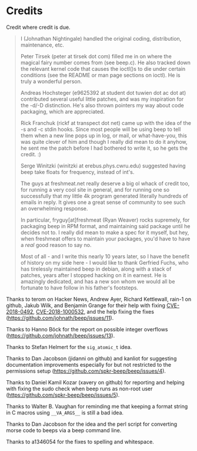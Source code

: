 # Credits

Credit where credit is due.

> I (Johnathan Nightingale) handled the original coding, distribution,
> maintenance, etc.
>
> Peter Tirsek (peter at tirsek dot com) filled me in on where the magical
> fairy number comes from (see beep.c).  He also tracked down the relevant
> kernel code that causes the ioctl()s to die under certain conditions
> (see the README or man page sections on ioctl).  He is truly a wonderful
> person.
>
> Andreas Hochsteger (e9625392 at student dot tuwien dot ac dot at) contributed
> several useful little patches, and was my inspiration for the -d/-D
> distinction.  He's also thrown pointers my way about code packaging, which
> are appreciated.
>
> Rick Franchuk (rickf at transpect dot net) came up with the idea of the -s and
> -c stdin hooks.  Since most people will be using beep to tell them when a new
> line pops up in log, or mail, or what-have-you, this was quite clever of him
> and though I really did mean to do it anyhow, he sent me the patch before I had
> bothered to write it, so he gets the credit.  :)
>
> Serge Winitzki (winitzki at erebus.phys.cwru.edu) suggested having beep take
> floats for frequency, instead of int's.
>
> The guys at freshmeat.net really deserve a big ol whack of credit too, for
> running a very cool site in general, and for running one so successfully that
> my little 4k program generated literally hundreds of emails in reply.  It gives
> one a great sense of community to see such an overwhelming response.
>
> In particular, fryguy[at]freshmeat (Ryan Weaver) rocks supremely, for packaging
> beep in RPM format, and maintaining said package until he decides not to.  I
> really did mean to make a spec for it myself, but hey, when freshmeat offers to
> maintain your packages, you'd have to have a *real* good reason to say no.
>
> Most of all - and I write this nearly 10 years later, so I have the benefit of
> history on my side here - I would like to thank Gerfried Fuchs, who has tirelessly
> maintained beep in debian, along with a stack of patches, years after I stopped
> hacking on it in earnest. He is amazingly dedicated, and has a new son whom we
> would all be fortunate to have follow in his father's footsteps.

Thanks to terom on Hacker News, Andrew Ayer, Richard Kettlewall,
rain-1 on github, Jakub Wilk, and Benjamin Grange for their help with
fixing
[CVE-2018-0492](https://cve.mitre.org/cgi-bin/cvename.cgi?name=CVE-2018-0492),
[CVE-2018-1000532](https://cve.mitre.org/cgi-bin/cvename.cgi?name=CVE-2018-1000532),
and the help fixing the fixes (https://github.com/johnath/beep/issues/11).

Thanks to Hanno Böck for the report on possible integer overflows
(https://github.com/johnath/beep/issues/13).

Thanks to Stefan Helmert for the `sig_atomic_t` idea.

Thanks to Dan Jacobson (jidanni on github) and kanliot for suggesting
documentation improvements especially for but not restricted to the
permissions setup (https://github.com/spkr-beep/beep/issues/4).

Thanks to Daniel Kamil Kozar (xavery on github) for reporting and
helping with fixing the sudo check when beep runs as non-root user
(https://github.com/spkr-beep/beep/issues/5).

Thanks to Walter B. Vaughan for reminding me that keeping a format
string in C macros using `__VA_ARGS__` is still a bad idea.

Thanks to Dan Jacobson for the idea and the perl script for converting
morse code to beeps via a beep command line.

Thanks to a1346054 for the fixes to spelling and whitespace.
